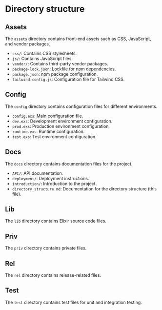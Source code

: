 # Directory structure

## Assets

The `assets` directory contains front-end assets such as CSS, JavaScript, and vendor packages.

- `css/`: Contains CSS stylesheets.
- `js/`: Contains JavaScript files.
- `vendor/`: Contains third-party vendor packages.
- `package-lock.json`: Lockfile for npm dependencies.
- `package.json`: npm package configuration.
- `tailwind.config.js`: Configuration file for Tailwind CSS.

## Config

The `config` directory contains configuration files for different environments.

- `config.exs`: Main configuration file.
- `dev.exs`: Development environment configuration.
- `prod.exs`: Production environment configuration.
- `runtime.exs`: Runtime configuration.
- `test.exs`: Test environment configuration.

## Docs

The `docs` directory contains documentation files for the project.

- `API/`: API documentation.
- `deployment/`: Deployment instructions.
- `introduction/`: Introduction to the project.
- `directory_structure.md`: Documentation for the directory structure (this file).

## Lib

The `lib` directory contains Elixir source code files.

## Priv

The `priv` directory contains private files.

## Rel

The `rel` directory contains release-related files.

## Test

The `test` directory contains test files for unit and integration testing.
